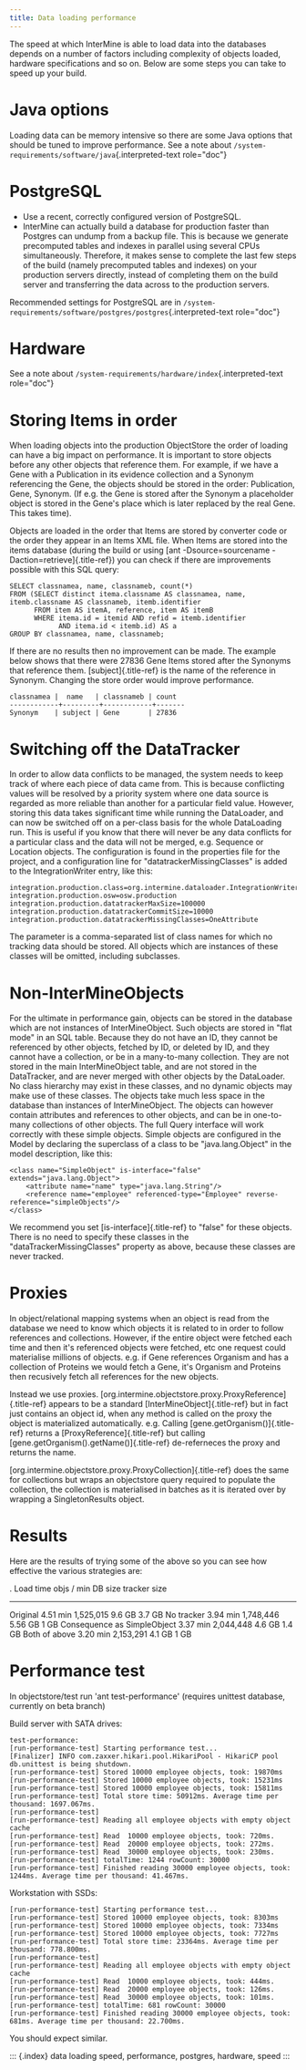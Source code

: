 ```yaml
---
title: Data loading performance
---
```


The speed at which InterMine is able to load data into the databases
depends on a number of factors including complexity of objects loaded,
hardware specifications and so on. Below are some steps you can take to
speed up your build.

Java options
============

Loading data can be memory intensive so there are some Java options that
should be tuned to improve performance. See a note about
`/system-requirements/software/java`{.interpreted-text role="doc"}

PostgreSQL
==========

-   Use a recent, correctly configured version of PostgreSQL.
-   InterMine can actually build a database for production faster than
    Postgres can undump from a backup file. This is because we generate
    precomputed tables and indexes in parallel using several CPUs
    simultaneously. Therefore, it makes sense to complete the last few
    steps of the build (namely precomputed tables and indexes) on your
    production servers directly, instead of completing them on the build
    server and transferring the data across to the production servers.

Recommended settings for PostgreSQL are in
`/system-requirements/software/postgres/postgres`{.interpreted-text
role="doc"}

Hardware
========

See a note about `/system-requirements/hardware/index`{.interpreted-text
role="doc"}

Storing Items in order
======================

When loading objects into the production ObjectStore the order of
loading can have a big impact on performance. It is important to store
objects before any other objects that reference them. For example, if we
have a Gene with a Publication in its evidence collection and a Synonym
referencing the Gene, the objects should be stored in the order:
Publication, Gene, Synonym. (If e.g. the Gene is stored after the
Synonym a placeholder object is stored in the Gene\'s place which is
later replaced by the real Gene. This takes time).

Objects are loaded in the order that Items are stored by converter code
or the order they appear in an Items XML file. When Items are stored
into the items database (during the build or using [ant
-Dsource=sourcename -Daction=retrieve]{.title-ref}) you can check if
there are improvements possible with this SQL query:

``` {.sql}
SELECT classnamea, name, classnameb, count(*)
FROM (SELECT distinct itema.classname AS classnamea, name, itemb.classname AS classnameb, itemb.identifier
      FROM item AS itemA, reference, item AS itemB
      WHERE itema.id = itemid AND refid = itemb.identifier
            AND itema.id < itemb.id) AS a
GROUP BY classnamea, name, classnameb;
```

If there are no results then no improvement can be made. The example
below shows that there were 27836 Gene Items stored after the Synonyms
that reference them. [subject]{.title-ref} is the name of the reference
in Synonym. Changing the store order would improve performance.

    classnamea |  name   | classnameb | count 
    ------------+---------+------------+-------
    Synonym    | subject | Gene       | 27836

Switching off the DataTracker
=============================

In order to allow data conflicts to be managed, the system needs to keep
track of where each piece of data came from. This is because conflicting
values will be resolved by a priority system where one data source is
regarded as more reliable than another for a particular field value.
However, storing this data takes significant time while running the
DataLoader, and can now be switched off on a per-class basis for the
whole DataLoading run. This is useful if you know that there will never
be any data conflicts for a particular class and the data will not be
merged, e.g. Sequence or Location objects. The configuration is found in
the properties file for the project, and a configuration line for
\"datatrackerMissingClasses\" is added to the IntegrationWriter entry,
like this:

``` {.properties}
integration.production.class=org.intermine.dataloader.IntegrationWriterDataTrackingImpl
integration.production.osw=osw.production
integration.production.datatrackerMaxSize=100000
integration.production.datatrackerCommitSize=10000
integration.production.datatrackerMissingClasses=OneAttribute
```

The parameter is a comma-separated list of class names for which no
tracking data should be stored. All objects which are instances of these
classes will be omitted, including subclasses.

Non-InterMineObjects
====================

For the ultimate in performance gain, objects can be stored in the
database which are not instances of InterMineObject. Such objects are
stored in \"flat mode\" in an SQL table. Because they do not have an ID,
they cannot be referenced by other objects, fetched by ID, or deleted by
ID, and they cannot have a collection, or be in a many-to-many
collection. They are not stored in the main InterMineObject table, and
are not stored in the DataTracker, and are never merged with other
objects by the DataLoader. No class hierarchy may exist in these
classes, and no dynamic objects may make use of these classes. The
objects take much less space in the database than instances of
InterMineObject. The objects can however contain attributes and
references to other objects, and can be in one-to-many collections of
other objects. The full Query interface will work correctly with these
simple objects. Simple objects are configured in the Model by declaring
the superclass of a class to be \"java.lang.Object\" in the model
description, like this:

``` {.xml}
<class name="SimpleObject" is-interface="false" extends="java.lang.Object">
    <attribute name="name" type="java.lang.String"/>
    <reference name="employee" referenced-type="Employee" reverse-reference="simpleObjects"/>
</class>
```

We recommend you set [is-interface]{.title-ref} to \"false\" for these
objects. There is no need to specify these classes in the
\"dataTrackerMissingClasses\" property as above, because these classes
are never tracked.

Proxies
=======

In object/relational mapping systems when an object is read from the
database we need to know which objects it is related to in order to
follow references and collections. However, if the entire object were
fetched each time and then it\'s referenced objects were fetched, etc
one request could materialise millions of objects. e.g. if Gene
references Organism and has a collection of Proteins we would fetch a
Gene, it\'s Organism and Proteins then recusively fetch all references
for the new objects.

Instead we use proxies.
[org.intermine.objectstore.proxy.ProxyReference]{.title-ref} appears to
be a standard [InterMineObject]{.title-ref} but in fact just contains an
object id, when any method is called on the proxy the object is
materialized automatically. e.g. Calling
[gene.getOrganism()]{.title-ref} returns a [ProxyReference]{.title-ref}
but calling [gene.getOrganism().getName()]{.title-ref} de-referneces the
proxy and returns the name.

[org.intermine.objectstore.proxy.ProxyCollection]{.title-ref} does the
same for collections but wraps an objectstore query required to populate
the collection, the collection is materialised in batches as it is
iterated over by wrapping a SingletonResults object.

Results
=======

Here are the results of trying some of the above so you can see how
effective the various strategies are:

  .                             Load time   objs / min   DB size   tracker size
  ----------------------------- ----------- ------------ --------- --------------
  Original                      4.51 min    1,525,015    9.6 GB    3.7 GB
  No tracker                    3.94 min    1,748,446    5.56 GB   1 GB
  Consequence as SimpleObject   3.37 min    2,044,448    4.6 GB    1.4 GB
  Both of above                 3.20 min    2,153,291    4.1 GB    1 GB

Performance test
================

In objectstore/test run 'ant test-performance' (requires unittest
database, currently on beta branch)

Build server with SATA drives:

    test-performance:
    [run-performance-test] Starting performance test...
    [Finalizer] INFO com.zaxxer.hikari.pool.HikariPool - HikariCP pool db.unittest is being shutdown.
    [run-performance-test] Stored 10000 employee objects, took: 19870ms
    [run-performance-test] Stored 10000 employee objects, took: 15231ms
    [run-performance-test] Stored 10000 employee objects, took: 15811ms
    [run-performance-test] Total store time: 50912ms. Average time per thousand: 1697.067ms.
    [run-performance-test] 
    [run-performance-test] Reading all employee objects with empty object cache
    [run-performance-test] Read  10000 employee objects, took: 720ms.
    [run-performance-test] Read  20000 employee objects, took: 272ms.
    [run-performance-test] Read  30000 employee objects, took: 230ms.
    [run-performance-test] totalTime: 1244 rowCount: 30000
    [run-performance-test] Finished reading 30000 employee objects, took: 1244ms. Average time per thousand: 41.467ms.

Workstation with SSDs:

    [run-performance-test] Starting performance test...
    [run-performance-test] Stored 10000 employee objects, took: 8303ms
    [run-performance-test] Stored 10000 employee objects, took: 7334ms
    [run-performance-test] Stored 10000 employee objects, took: 7727ms
    [run-performance-test] Total store time: 23364ms. Average time per thousand: 778.800ms.
    [run-performance-test]
    [run-performance-test] Reading all employee objects with empty object cache
    [run-performance-test] Read  10000 employee objects, took: 444ms.
    [run-performance-test] Read  20000 employee objects, took: 126ms.
    [run-performance-test] Read  30000 employee objects, took: 101ms.
    [run-performance-test] totalTime: 681 rowCount: 30000
    [run-performance-test] Finished reading 30000 employee objects, took: 681ms. Average time per thousand: 22.700ms.

You should expect similar.

::: {.index}
data loading speed, performance, postgres, hardware, speed
:::
